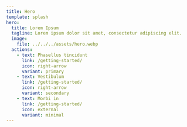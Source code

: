 ```yaml
---
title: Hero
template: splash
hero:
  title: Lorem Ipsum
  tagline: Lorem ipsum dolor sit amet, consectetur adipiscing elit.
  image:
    file: ../../../assets/hero.webp
  actions:
    - text: Phasellus tincidunt
      link: /getting-started/
      icon: right-arrow
      variant: primary
    - text: Vestibulum
      link: /getting-started/
      icon: right-arrow
      variant: secondary
    - text: Morbi in
      link: /getting-started/
      icon: external
      variant: minimal
---
```

